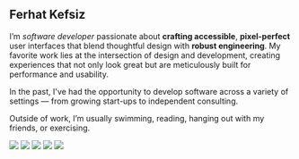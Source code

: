 ## Ferhat Kefsiz

I’m *software developer* passionate about **crafting accessible**, **pixel-perfect** user interfaces that blend thoughtful design with **robust engineering**. My favorite work lies at the intersection of design and development, creating experiences that not only look great but are meticulously built for performance and usability.

In the past, I've had the opportunity to develop software across a variety of settings — from growing start-ups to independent consulting.

Outside of work, I’m usually swimming, reading, hanging out with my friends, or exercising.

[<img src="https://img.shields.io/badge/github-%2312100E.svg?&style=for-the-badge&logo=github&color=black" />](https://github.com/ferhatkefsiz)
[<img src="https://img.shields.io/badge/instagram-%2312100E.svg?&style=for-the-badge&logo=instagram&logoColor=E4405F" />](https://www.instagram.com/ferhat.kefsiz)
[<img src="https://img.shields.io/badge/spotify-%2312100E.svg?&style=for-the-badge&logo=spotify&color=black" />](https://open.spotify.com/user/yugp1au7gb9nkhrwatfm9itqd)
[<img src="https://img.shields.io/badge/twitter-%2312100E.svg?&style=for-the-badge&logo=x&color=black" />](https://x.com/ferhat_kefs)
[<img src="https://img.shields.io/badge/sponsor-30363D?style=for-the-badge&logo=GitHub-Sponsors&color=black" />](https://github.com/sponsors/ferhatkefsiz)
